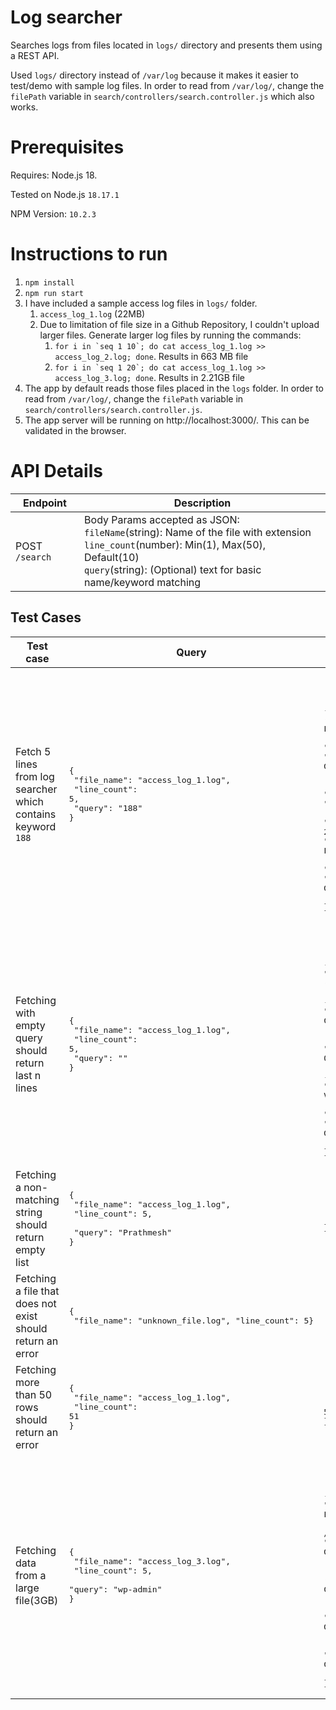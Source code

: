 # Log searcher

Searches logs from files located in `logs/` directory and presents them using a REST API. 

Used `logs/` directory instead of `/var/log` because it makes it easier to test/demo with sample log files. 
In order to read from `/var/log/`, change the `filePath` variable in `search/controllers/search.controller.js` which also works.

# Prerequisites
Requires: Node.js 18.

Tested on Node.js `18.17.1`

NPM Version: `10.2.3`

# Instructions to run

1. `npm install`
2. `npm run start`
3. I have included a sample access log files in `logs/` folder.
   1. `access_log_1.log` (22MB)
   2. Due to limitation of file size in a Github Repository, I couldn't upload larger files. Generate larger log files by running the commands: 
      1. ```for i in `seq 1 10`; do cat access_log_1.log >> access_log_2.log; done```. Results in 663 MB file
      2. ```for i in `seq 1 20`; do cat access_log_1.log >> access_log_3.log; done```. Results in 2.21GB file
4. The app by default reads those files placed in the `logs` folder. In order to read from `/var/log/`, change the `filePath` variable in `search/controllers/search.controller.js`.  
5. The app server will be running on http://localhost:3000/. This can be validated in the browser.

# API Details

| Endpoint       | Description                                                                                                                                                                                                          |
|----------------|----------------------------------------------------------------------------------------------------------------------------------------------------------------------------------------------------------------------|
| POST `/search` | Body Params accepted as JSON: <br> `fileName`(string): Name of the file with extension <br> `line_count`(number): Min(1), Max(50), Default(10) <br> `query`(string): (Optional) text for basic name/keyword matching |

## Test Cases

| Test case                                                    | Query                                                                                                           | Result                                                                                                                                                                                                                                                                                                                                                                                                                                                                                                                                                                                                                                                                                                                                                                                                                                                                                                                                                                                                                                                                                                                                                                                                                                         |
|--------------------------------------------------------------|-----------------------------------------------------------------------------------------------------------------|------------------------------------------------------------------------------------------------------------------------------------------------------------------------------------------------------------------------------------------------------------------------------------------------------------------------------------------------------------------------------------------------------------------------------------------------------------------------------------------------------------------------------------------------------------------------------------------------------------------------------------------------------------------------------------------------------------------------------------------------------------------------------------------------------------------------------------------------------------------------------------------------------------------------------------------------------------------------------------------------------------------------------------------------------------------------------------------------------------------------------------------------------------------------------------------------------------------------------------------------|
| Fetch 5 lines from log searcher which contains keyword `188` | <pre>{ <br>  "file_name": "access_log_1.log",<br>  "line_count": 5,<br>  "query": "188" <br>} </pre>            | <pre> {<br> "data": [<br>    "65.162.188.151 - - [19/May/2024:02:07:13 -0500] "GET /search/tag/list HTTP/1.0" 200 4991 "http://williams.com/\" "Mozilla/5.0 (Windows CE; sl-SI; rv:1.9.0.20) Gecko/2020-04-18 21:26:55 Firefox/3.6.15"",<br>    "98.188.61.247 - - [18/May/2024:22:14:01 -0500] "POST /search/tag/list HTTP/1.0" 200 5010 "http://www.shields-jarvis.com/posts/categories/faq.jsp\" "Mozilla/5.0 (Macintosh; PPC Mac OS X 10_6_3; rv:1.9.3.20) Gecko/2023-04-18 23:34:30 Firefox/3.8"",<br>     "191.111.74.202 - - [18/May/2024:21:20:23 -0500] "DELETE /app/main/posts HTTP/1.0" 200 5024 "http://parsons.net/terms.htm\" "Opera/8.81.(X11; Linux i686; en-US) Presto/2.9.188 Version/12.00"",<br>     "92.144.188.217 - - [18/May/2024:12:00:37 -0500] "GET /list HTTP/1.0" 200 5014 "http://www.ramirez-morrison.com/list/author.php\" "Mozilla/5.0 (X11; Linux i686; rv:1.9.6.20) Gecko/2017-11-14 00:21:51 Firefox/3.6.9"",<br>    "188.10.248.90 - - [18/May/2024:11:07:11 -0500] "PUT /explore HTTP/1.0" 200 4969 "http://www.bryant-wilson.com/tag/app/terms.jsp\" "Mozilla/5.0 (Macintosh; U; Intel Mac OS X 10_8_5; rv:1.9.2.20) Gecko/2018-01-11 23:46:40 Firefox/3.6.10""<br>  ]<br>}                      </pre> |
| Fetching with empty query should return last n lines         | <pre>{ <br>  "file_name": "access_log_1.log",<br>  "line_count": 5,<br>  "query": "" <br>} </pre>               | <pre> {<br>  "data": [<br>    "255.216.250.250 - - [19/May/2024:03:34:45 -0500] \"POST /list HTTP/1.0\" 200 5099 \"http://www.rice-may.org/\" \"Mozilla/5.0 (Macintosh; U; Intel Mac OS X 10_8_4) AppleWebKit/5341 (KHTML, like Gecko) Chrome/15.0.863.0 Safari/5341\"",<br>    "106.89.252.231 - - [19/May/2024:03:32:14 -0500] \"GET /wp-admin HTTP/1.0\" 404 4953 \"http://wright.info/explore/privacy/\" \"Mozilla/5.0 (X11; Linux x86_64) AppleWebKit/5331 (KHTML, like Gecko) Chrome/13.0.894.0 Safari/5331\"",<br>    "140.120.218.23 - - [19/May/2024:03:29:12 -0500] \"GET /wp-admin HTTP/1.0\" 200 4839 \"http://www.white.com/privacy/\" \"Mozilla/5.0 (Windows NT 6.1; en-US; rv:1.9.0.20) Gecko/2023-08-05 03:24:21 Firefox/14.0\"",<br>    "187.146.222.0 - - [19/May/2024:03:26:38 -0500] \"DELETE /wp-content HTTP/1.0\" 404 5042 \"http://www.haas.biz/about/\" \"Opera/8.20.(X11; Linux x86_64; en-US) Presto/2.9.181 Version/11.00\"",<br>    "148.0.168.100 - - [19/May/2024:03:24:10 -0500] \"GET /explore HTTP/1.0\" 200 5057 \"http://shelton.com/post.php\" \"Mozilla/5.0 (Macintosh; PPC Mac OS X 10_7_0; rv:1.9.2.20) Gecko/2016-09-17 10:26:23 Firefox/3.8\""<br>  ]<br>}                                    </pre> |
| Fetching a non-matching string should return empty list      | <pre>{ <br>  "file_name": "access_log_1.log",   <br>  "line_count": 5,  <br>  "query": "Prathmesh" <br>} </pre> | <pre> {<br>  "data": []<br>}                                                                                                                                                                                                                                                                                                                                                                                                                                                                                                                                                                                                                                                                                                                                                                                                                                                                                                                                                                                                                                                                                                                                                                                                            </pre> |
| Fetching a file that does not exist should return an error   | <pre>{ <br>  "file_name": "unknown_file.log",  "line_count": 5} </pre>                                          | <pre> {<br>  "error": "File does not exist"}                                                                                                                                                                                                                                                                                                                                                                                                                                                                                                                                                                                                                                                                                                                                                                                                                                                                                                                                                                                                                                                                                                                                                                                            </pre> |
| Fetching more than 50 rows should return an error            | <pre>{ <br>  "file_name": "access_log_1.log",<br>  "line_count": 51<br>} </pre>                                 | <pre> {<br>  "error": "\"line_count\" must be less than or equal to 50"<br>}                                                                                                                                                                                                                                                                                                                                                                                                                                                                                                                                                                                                                                                                                                                                                                                                                                                                                                                                                                                                                                                                                                                                                            </pre> |
| Fetching data from a large file(3GB)                         | <pre>{<br>  "file_name": "access_log_3.log",<br>  "line_count": 5,<br>  "query": "wp-admin"<br>} </pre>         | <pre> {<br>  "data": [<br>     "188.47.141.133 - - [26/Apr/2034:07:21:07 -0500] \"GET /wp-admin HTTP/1.0\" 200 4985 \"http://spencer.com/privacy.html\" \"Mozilla/5.0 (Windows 98; sl-SI; rv:1.9.1.20) Gecko/2020-04-11 04:26:28 Firefox/4.0\"",<br>     "89.182.36.4 - - [26/Apr/2034:07:12:55 -0500] \"DELETE /wp-admin HTTP/1.0\" 301 4973 \"http://sanchez.com/post.html\" \"Mozilla/5.0 (Windows 98; Win 9x 4.90; en-US; rv:1.9.0.20) Gecko/2016-04-16 16:39:06 Firefox/11.0\"",<br>     "114.146.171.14 - - [26/Apr/2034:07:05:03 -0500] \"GET /wp-admin HTTP/1.0\" 200 5042 \"http://www.finley.com/\" \"Mozilla/5.0 (Macintosh; Intel Mac OS X 10_8_7) AppleWebKit/5320 (KHTML, like Gecko) Chrome/15.0.872.0 Safari/5320\"",<br>     "197.138.26.56 - - [26/Apr/2034:07:03:24 -0500] \"GET /wp-admin HTTP/1.0\" 200 4948 \"http://www.duarte.com/terms/\" \"Mozilla/5.0 (Macintosh; Intel Mac OS X 10_8_6; rv:1.9.4.20) Gecko/2015-06-29 12:55:50 Firefox/3.6.3\"",<br>     "254.47.33.129 - - [26/Apr/2034:04:42:53 -0500] \"GET /wp-admin HTTP/1.0\" 200 5018 \"http://www.powell-henry.biz/app/about.htm\" \"Mozilla/5.0 (Windows NT 6.0) AppleWebKit/5332 (KHTML, like Gecko) Chrome/13.0.801.0 Safari/5332\""<br>  ]<br>} </pre> |